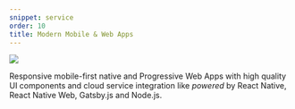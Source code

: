 ```yaml
---
snippet: service
order: 10
title: Modern Mobile & Web Apps
---
```


![](modern-mobile-web-apps.png)

Responsive mobile-first native and Progressive Web Apps with high quality UI components and cloud service integration like _powered_ by React Native, React Native Web, Gatsby.js and Node.js.
